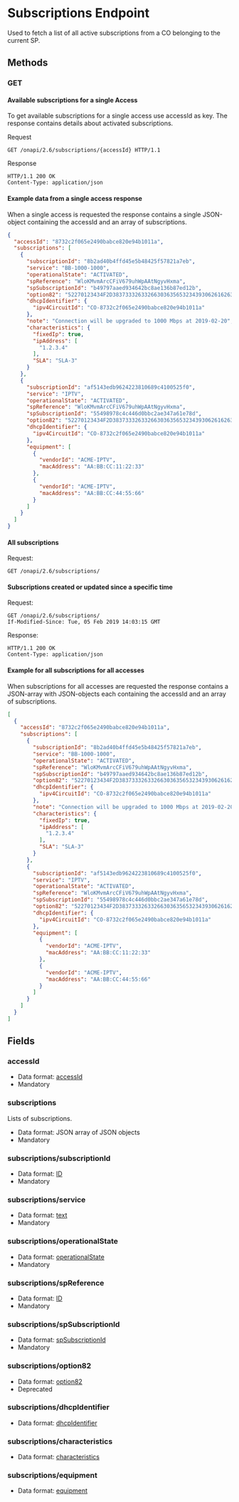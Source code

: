 # Subscriptions Endpoint

Used to fetch a list of all active subscriptions from a CO belonging to the current SP.

## Methods

### GET

#### Available subscriptions for a single Access

To get available subscriptions for a single access use accessId as key. The response contains details about activated subscriptions.
 
Request
```http
GET /onapi/2.6/subscriptions/{accessId} HTTP/1.1
```

Response 
```HTTP
HTTP/1.1 200 OK
Content-Type: application/json
```
#### Example data from a single access response 

When a single access is requested the response contains a single JSON-object containing the accessId and an array of subscriptions.

```JSON
{
  "accessId": "8732c2f065e2490babce820e94b1011a",
  "subscriptions": [
    {
      "subscriptionId": "8b2ad40b4ffd45e5b48425f57821a7eb",
      "service": "BB-1000-1000",
      "operationalState": "ACTIVATED",
      "spReference": "WloKMvmArcCFiV679uhWpAAtNgyvHxma",
      "spSubscriptionId": "b49797aaed934642bc8ae136b87ed12b",
      "option82": "52270123434F2D38373332633266303635653234393062616263653832306539346231303131610200",
      "dhcpIdentifier": {
        "ipv4CircuitId": "CO-8732c2f065e2490babce820e94b1011a"
      },
      "note": "Connection will be upgraded to 1000 Mbps at 2019-02-20",
      "characteristics": {
        "fixedIp": true,
        "ipAddress": [
          "1.2.3.4"
        ],
        "SLA": "SLA-3"
      }
    },
    {
      "subscriptionId": "af5143edb9624223810689c4100525f0",
      "service": "IPTV",
      "operationalState": "ACTIVATED",
      "spReference": "WloKMvmArcCFiV679uhWpAAtNgyvHxma",
      "spSubscriptionId": "55498978c4c446d0bbc2ae347a61e78d",
      "option82": "52270123434F2D38373332633266303635653234393062616263653832306539346231303131610200",
      "dhcpIdentifier": {
        "ipv4CircuitId": "CO-8732c2f065e2490babce820e94b1011a"
      },
      "equipment": [
        {
          "vendorId": "ACME-IPTV",
          "macAddress": "AA:BB:CC:11:22:33"
        },
        {
          "vendorId": "ACME-IPTV",
          "macAddress": "AA:BB:CC:44:55:66"
        }
      ]
    }
  ]
}
```


#### All subscriptions 
Request:
```HTTP
GET /onapi/2.6/subscriptions/
```

#### Subscriptions created or updated since a specific time
Request:
```HTTP
GET /onapi/2.6/subscriptions/
If-Modified-Since: Tue, 05 Feb 2019 14:03:15 GMT
```

Response:
```HTTP
HTTP/1.1 200 OK
Content-Type: application/json
```

#### Example for all subscriptions for all accesses

When subscriptions for all accesses are requested the response contains a JSON-array with JSON-objects each containing the accessId and an array of subscriptions. 


```JSON
[
  {
    "accessId": "8732c2f065e2490babce820e94b1011a",
    "subscriptions": [
      {
        "subscriptionId": "8b2ad40b4ffd45e5b48425f57821a7eb",
        "service": "BB-1000-1000",
        "operationalState": "ACTIVATED",
        "spReference": "WloKMvmArcCFiV679uhWpAAtNgyvHxma",
        "spSubscriptionId": "b49797aaed934642bc8ae136b87ed12b",
        "option82": "52270123434F2D38373332633266303635653234393062616263653832306539346231303131610200",
        "dhcpIdentifier": {
          "ipv4CircuitId": "CO-8732c2f065e2490babce820e94b1011a"
        },
        "note": "Connection will be upgraded to 1000 Mbps at 2019-02-20",
        "characteristics": {
          "fixedIp": true,
          "ipAddress": [
            "1.2.3.4"
          ],
          "SLA": "SLA-3"
        }
      },
      {
        "subscriptionId": "af5143edb9624223810689c4100525f0",
        "service": "IPTV",
        "operationalState": "ACTIVATED",
        "spReference": "WloKMvmArcCFiV679uhWpAAtNgyvHxma",
        "spSubscriptionId": "55498978c4c446d0bbc2ae347a61e78d",
        "option82": "52270123434F2D38373332633266303635653234393062616263653832306539346231303131610200",
        "dhcpIdentifier": {
          "ipv4CircuitId": "CO-8732c2f065e2490babce820e94b1011a"
        },
        "equipment": [
          {
            "vendorId": "ACME-IPTV",
            "macAddress": "AA:BB:CC:11:22:33"
          },
          {
            "vendorId": "ACME-IPTV",
            "macAddress": "AA:BB:CC:44:55:66"
          }
        ]
      }
    ]
  }
]
```

## Fields

### accessId

 * Data format: [accessId](../common/dataformats.md#accessid)
 * Mandatory

### subscriptions 
Lists of subscriptions.

 * Data format: JSON array of JSON objects
 * Mandatory

### subscriptions/subscriptionId

 * Data format: [ID](../common/dataformats.md#subscriptionid)
 * Mandatory

### subscriptions/service

 * Data format: [text](../common/dataformats.md#service)
 * Mandatory

### subscriptions/operationalState 

 * Data format: [operationalState](../common/dataformats.md#operationalstate)
 * Mandatory
  
### subscriptions/spReference

 * Data format: [ID](../common/dataformats.md#spreference)
 * Mandatory

### subscriptions/spSubscriptionId

 * Data format: [spSubscriptionId](../common/dataformats.md#spsubscriptionid)
 * Mandatory

### subscriptions/option82

 * Data format: [option82](../common/dataformats.md#option82)
 * Deprecated

### subscriptions/dhcpIdentifier

 * Data format: [dhcpIdentifier](../common/dataformats.md#dhcpidentifier)
 
### subscriptions/characteristics

 * Data format: [characteristics](../common/dataformats.md#characteristics)

### subscriptions/equipment

 * Data format: [equipment](../common/dataformats.md#equipment)
